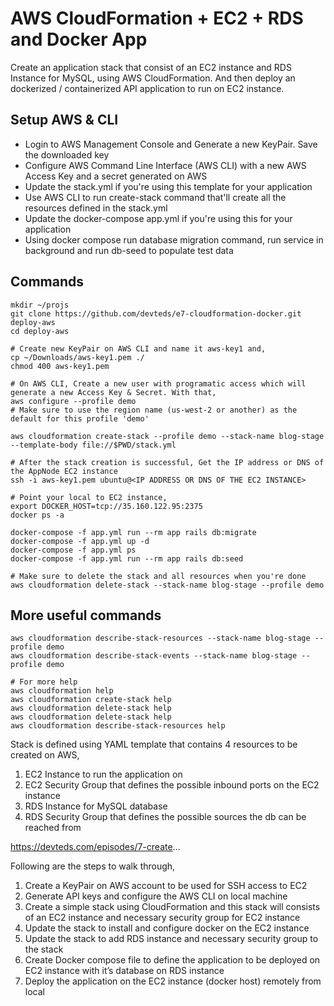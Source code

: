 # AWS CloudFormation + EC2 + RDS and Docker App

Create an application stack that consist of an EC2 instance and RDS Instance for MySQL, using AWS CloudFormation. And then deploy an dockerized / containerized API application to run on EC2 instance.

## Setup AWS & CLI

- Login to AWS Management Console and Generate a new KeyPair. Save the downloaded key
- Configure AWS Command Line Interface (AWS CLI) with a new AWS Access Key and a secret generated on AWS
- Update the stack.yml if you're using this template for your application
- Use AWS CLI to run create-stack command that'll create all the resources defined in the stack.yml
- Update the docker-compose app.yml if you're using this for your application
- Using docker compose run database migration command, run service in background and run db-seed to populate test data

## Commands

```
mkdir ~/projs
git clone https://github.com/devteds/e7-cloudformation-docker.git deploy-aws
cd deploy-aws

# Create new KeyPair on AWS CLI and name it aws-key1 and,
cp ~/Downloads/aws-key1.pem ./
chmod 400 aws-key1.pem

# On AWS CLI, Create a new user with programatic access which will generate a new Access Key & Secret. With that,
aws configure --profile demo
# Make sure to use the region name (us-west-2 or another) as the default for this profile 'demo'

aws cloudformation create-stack --profile demo --stack-name blog-stage --template-body file://$PWD/stack.yml

# After the stack creation is successful, Get the IP address or DNS of the AppNode EC2 instance
ssh -i aws-key1.pem ubuntu@<IP ADDRESS OR DNS OF THE EC2 INSTANCE>

# Point your local to EC2 instance,
export DOCKER_HOST=tcp://35.160.122.95:2375
docker ps -a

docker-compose -f app.yml run --rm app rails db:migrate
docker-compose -f app.yml up -d
docker-compose -f app.yml ps
docker-compose -f app.yml run --rm app rails db:seed

# Make sure to delete the stack and all resources when you're done
aws cloudformation delete-stack --stack-name blog-stage --profile demo
```

## More useful commands

```
aws cloudformation describe-stack-resources --stack-name blog-stage --profile demo
aws cloudformation describe-stack-events --stack-name blog-stage --profile demo

# For more help
aws cloudformation help
aws cloudformation create-stack help
aws cloudformation delete-stack help
aws cloudformation delete-stack help
aws cloudformation describe-stack-resources help
```


Stack is defined using YAML template that contains 4 resources to be created on AWS,

1. EC2 Instance to run the application on
2. EC2 Security Group that defines the possible inbound ports on the EC2 instance
3. RDS Instance for MySQL database
4. RDS Security Group that defines the possible sources the db can be reached from

https://devteds.com/episodes/7-create...

Following are the steps to walk through,

1. Create a KeyPair on AWS account to be used for SSH access to EC2
2. Generate API keys and configure the AWS CLI on local machine
3. Create a simple stack using CloudFormation and this stack will consists of an EC2 instance and necessary security group for EC2 instance
4. Update the stack to install and configure docker on the EC2 instance
5. Update the stack to add RDS instance and necessary security group to the stack
6. Create Docker compose file to define the application to be deployed on EC2 instance with it’s database on RDS instance
7. Deploy the application on the EC2 instance (docker host) remotely from local